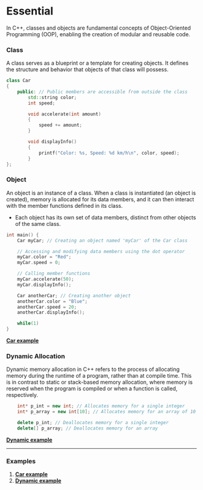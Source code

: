 # Essential

In C++, classes and objects are fundamental concepts of Object-Oriented
Programming (OOP), enabling the creation of modular and reusable code.

### Class

A class serves as a blueprint or a template for creating objects. It defines the
structure and behavior that objects of that class will possess. 

```Cpp
class Car
{
    public: // Public members are accessible from outside the class
        std::string color;
        int speed;

        void accelerate(int amount)
        {
            speed += amount;
        }

        void displayInfo()
        {
            printf("Color: %s, Speed: %d km/h\n", color, speed);
        }
};
```

### Object

An object is an instance of a class. When a class is instantiated (an object is
created), memory is allocated for its data members, and it can then interact
with the member functions defined in its class.

- Each object has its own set of data members, distinct from other objects of the
same class.

```Cpp
int main() {
    Car myCar; // Creating an object named 'myCar' of the Car class

    // Accessing and modifying data members using the dot operator
    myCar.color = "Red";
    myCar.speed = 0;

    // Calling member functions
    myCar.accelerate(50);
    myCar.displayInfo(); 

    Car anotherCar; // Creating another object
    anotherCar.color = "Blue";
    anotherCar.speed = 20;
    anotherCar.displayInfo(); 

    while(1)
}
```

**[Car example](App/Src/car.cpp)**

### Dynamic Allocation

Dynamic memory allocation in C++ refers to the process of allocating memory
during the runtime of a program, rather than at compile time. This is in
contrast to static or stack-based memory allocation, where memory is reserved
when the program is compiled or when a function is called, respectively.

```Cpp
    int* p_int = new int; // Allocates memory for a single integer
    int* p_array = new int[10]; // Allocates memory for an array of 10 integers

    delete p_int; // Deallocates memory for a single integer
    delete[] p_array; // Deallocates memory for an array
```

**[Dynamic example](App/Src/dynamic.cpp)**


---

### Examples

1. **[Car example](App/Src/car.cpp)**
2. **[Dynamic example](App/Src/dynamic.cpp)**